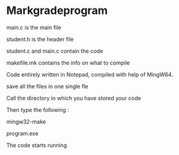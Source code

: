 # Markgradeprogram

main.c is the main file

student.h is the header file

student.c and main.c contain the code

makefile.mk contains the info on what to compile

Code entirely written in Notepad, compiled with help of MingW64.

save all the files in one single fle

Call the directory in which you have stored your code

Then type the following :

mingw32-make

program.exe

The code starts running
